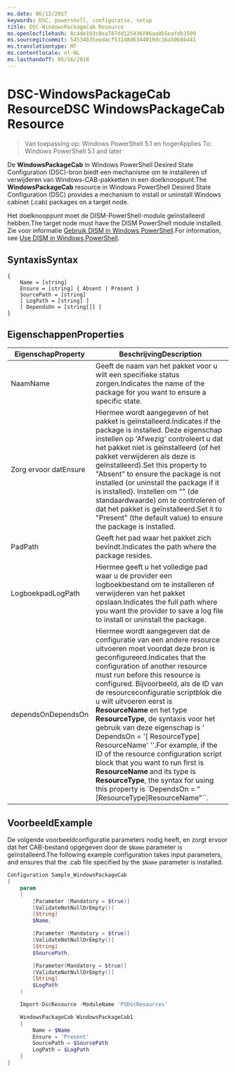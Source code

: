 ```yaml
---
ms.date: 06/12/2017
keywords: DSC, powershell, configuratie, setup
title: DSC-WindowsPackageCab Resource
ms.openlocfilehash: 8c4de193c8ea787dd125436f86aa0b5eafdb1509
ms.sourcegitcommit: 54534635eedacf531d8d6344019dc16a50b8b441
ms.translationtype: MT
ms.contentlocale: nl-NL
ms.lasthandoff: 05/16/2018
---
```

# <a name="dsc-windowspackagecab-resource"></a><span data-ttu-id="3ff82-103">DSC-WindowsPackageCab Resource</span><span class="sxs-lookup"><span data-stu-id="3ff82-103">DSC WindowsPackageCab Resource</span></span>

> <span data-ttu-id="3ff82-104">Van toepassing op: Windows PowerShell 5.1 en hoger</span><span class="sxs-lookup"><span data-stu-id="3ff82-104">Applies To: Windows PowerShell 5.1 and later</span></span>

<span data-ttu-id="3ff82-105">De **WindowsPackageCab** in Windows PowerShell Desired State Configuration (DSC)-bron biedt een mechanisme om te installeren of verwijderen van Windows-CAB-pakketten in een doelknooppunt.</span><span class="sxs-lookup"><span data-stu-id="3ff82-105">The **WindowsPackageCab** resource in Windows PowerShell Desired State Configuration (DSC) provides a mechanism to install or uninstall Windows cabinet (.cab) packages on a target node.</span></span>

<span data-ttu-id="3ff82-106">Het doelknooppunt moet de DISM-PowerShell-module geïnstalleerd hebben.</span><span class="sxs-lookup"><span data-stu-id="3ff82-106">The target node must have the DISM PowerShell module installed.</span></span> <span data-ttu-id="3ff82-107">Zie voor informatie [Gebruik DISM in Windows PowerShell](https://msdn.microsoft.com/en-us/windows/hardware/commercialize/manufacture/desktop/use-dism-in-windows-powershell-s14).</span><span class="sxs-lookup"><span data-stu-id="3ff82-107">For information, see [Use DISM in Windows PowerShell](https://msdn.microsoft.com/en-us/windows/hardware/commercialize/manufacture/desktop/use-dism-in-windows-powershell-s14).</span></span>


## <a name="syntax"></a><span data-ttu-id="3ff82-108">Syntaxis</span><span class="sxs-lookup"><span data-stu-id="3ff82-108">Syntax</span></span>

```
{
    Name = [string]
    Ensure = [string] { Absent | Present }
    SourcePath = [string]
    [ LogPath = [string] ]
    [ DependsOn = [string[]] ]
}
```

## <a name="properties"></a><span data-ttu-id="3ff82-109">Eigenschappen</span><span class="sxs-lookup"><span data-stu-id="3ff82-109">Properties</span></span>

|  <span data-ttu-id="3ff82-110">Eigenschap</span><span class="sxs-lookup"><span data-stu-id="3ff82-110">Property</span></span>  |  <span data-ttu-id="3ff82-111">Beschrijving</span><span class="sxs-lookup"><span data-stu-id="3ff82-111">Description</span></span>   |
|---|---|
| <span data-ttu-id="3ff82-112">Naam</span><span class="sxs-lookup"><span data-stu-id="3ff82-112">Name</span></span>| <span data-ttu-id="3ff82-113">Geeft de naam van het pakket voor u wilt een specifieke status zorgen.</span><span class="sxs-lookup"><span data-stu-id="3ff82-113">Indicates the name of the package for you want to ensure a specific state.</span></span>|
| <span data-ttu-id="3ff82-114">Zorg ervoor dat</span><span class="sxs-lookup"><span data-stu-id="3ff82-114">Ensure</span></span>| <span data-ttu-id="3ff82-115">Hiermee wordt aangegeven of het pakket is geïnstalleerd.</span><span class="sxs-lookup"><span data-stu-id="3ff82-115">Indicates if the package is installed.</span></span> <span data-ttu-id="3ff82-116">Deze eigenschap instellen op 'Afwezig' controleert u dat het pakket niet is geïnstalleerd (of het pakket verwijderen als deze is geïnstalleerd).</span><span class="sxs-lookup"><span data-stu-id="3ff82-116">Set this property to "Absent" to ensure the package is not installed (or uninstall the package if it is installed).</span></span> <span data-ttu-id="3ff82-117">Instellen om "" (de standaardwaarde) om te controleren of dat het pakket is geïnstalleerd.</span><span class="sxs-lookup"><span data-stu-id="3ff82-117">Set it to "Present" (the default value) to ensure the package is installed.</span></span>|
| <span data-ttu-id="3ff82-118">Pad</span><span class="sxs-lookup"><span data-stu-id="3ff82-118">Path</span></span>| <span data-ttu-id="3ff82-119">Geeft het pad waar het pakket zich bevindt.</span><span class="sxs-lookup"><span data-stu-id="3ff82-119">Indicates the path where the package resides.</span></span>|
| <span data-ttu-id="3ff82-120">Logboekpad</span><span class="sxs-lookup"><span data-stu-id="3ff82-120">LogPath</span></span>| <span data-ttu-id="3ff82-121">Hiermee geeft u het volledige pad waar u de provider een logboekbestand om te installeren of verwijderen van het pakket opslaan.</span><span class="sxs-lookup"><span data-stu-id="3ff82-121">Indicates the full path where you want the provider to save a log file to install or uninstall the package.</span></span>|
| <span data-ttu-id="3ff82-122">dependsOn</span><span class="sxs-lookup"><span data-stu-id="3ff82-122">DependsOn</span></span> | <span data-ttu-id="3ff82-123">Hiermee wordt aangegeven dat de configuratie van een andere resource uitvoeren moet voordat deze bron is geconfigureerd.</span><span class="sxs-lookup"><span data-stu-id="3ff82-123">Indicates that the configuration of another resource must run before this resource is configured.</span></span> <span data-ttu-id="3ff82-124">Bijvoorbeeld, als de ID van de resourceconfiguratie scriptblok die u wilt uitvoeren eerst is **ResourceName** en het type **ResourceType**, de syntaxis voor het gebruik van deze eigenschap is ' DependsOn = '[ ResourceType] ResourceName' ''.</span><span class="sxs-lookup"><span data-stu-id="3ff82-124">For example, if the ID of the resource configuration script block that you want to run first is **ResourceName** and its type is **ResourceType**, the syntax for using this property is \`DependsOn = "[ResourceType]ResourceName"\`\`.</span></span>|

## <a name="example"></a><span data-ttu-id="3ff82-125">Voorbeeld</span><span class="sxs-lookup"><span data-stu-id="3ff82-125">Example</span></span>

<span data-ttu-id="3ff82-126">De volgende voorbeeldconfiguratie parameters nodig heeft, en zorgt ervoor dat het CAB-bestand opgegeven door de `$Name` parameter is geïnstalleerd.</span><span class="sxs-lookup"><span data-stu-id="3ff82-126">The following example configuration takes input parameters, and ensures that the .cab file specified by the `$Name` parameter is installed.</span></span>

```powershell
Configuration Sample_WindowsPackageCab
{
    param
    (
        [Parameter (Mandatory = $true)]
        [ValidateNotNullOrEmpty()]
        [String]
        $Name,

        [Parameter (Mandatory = $true)]
        [ValidateNotNullOrEmpty()]
        [String]
        $SourcePath,

        [Parameter(Mandatory = $true)]
        [ValidateNotNullOrEmpty()]
        [String]
        $LogPath
    )

    Import-DscResource -ModuleName 'PSDscResources'

    WindowsPackageCab WindowsPackageCab1
    {
        Name = $Name
        Ensure = 'Present'
        SourcePath = $SourcePath
        LogPath = $LogPath
    }
}
```